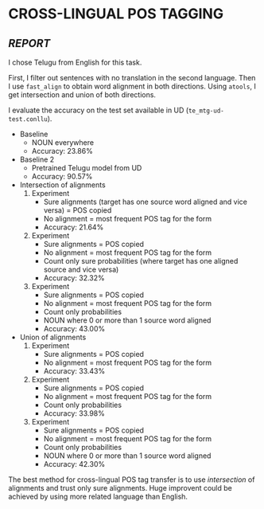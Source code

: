 # CROSS-LINGUAL POS TAGGING
## _REPORT_

I chose Telugu from English for this task. 

First, I filter out sentences with no translation in the second language. Then I use `fast_align` to obtain word alignment in both directions. Using `atools`, I get intersection and union of both directions.

I evaluate the accuracy on the test set available in UD (`te_mtg-ud-test.conllu`).

* Baseline
    - NOUN everywhere
    - Accuracy: 23.86%
* Baseline 2
    - Pretrained Telugu model from UD
    - Accuracy: 90.57%
* Intersection of alignments
    1. Experiment
        - Sure alignments (target has one source word aligned and vice versa) = POS copied
        - No alignment = most frequent POS tag for the form
        - Accuracy: 21.64%
    2. Experiment
        - Sure alignments = POS copied
        - No alignment = most frequent POS tag for the form
        - Count only sure probabilities (where target has one aligned source and vice versa)
        - Accuracy: 32.32%
    3. Experiment
        - Sure alignments = POS copied
        - No alignment = most frequent POS tag for the form
        - Count only probabilities
        - NOUN where 0 or more than 1 source word aligned 
        - Accuracy: 43.00%
* Union of alignments
    1. Experiment
        - Sure alignments  = POS copied
        - No alignment = most frequent POS tag for the form
        - Accuracy: 33.43%
    2. Experiment
        - Sure alignments = POS copied
        - No alignment = most frequent POS tag for the form
        - Count only probabilities
        - Accuracy: 33.98%
    3. Experiment
        - Sure alignments  = POS copied
        - No alignment = most frequent POS tag for the form
        - Count only probabilities
        - NOUN where 0 or more than 1 source word aligned 
        - Accuracy: 42.30%

The best method for cross-lingual POS tag transfer is to use *intersection* of alignments and trust only sure alignments. Huge improvent could be achieved by using more related language than English.